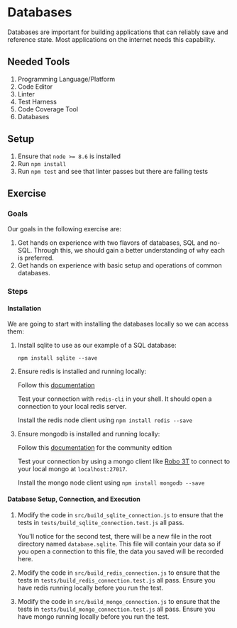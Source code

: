 # Databases

Databases are important for building applications that can reliably save and reference state. Most applications on the internet needs this capability.

## Needed Tools

1. Programming Language/Platform
2. Code Editor
3. Linter
4. Test Harness
5. Code Coverage Tool
6. Databases

## Setup

1. Ensure that `node >= 8.6` is installed
2. Run `npm install`
3. Run `npm test` and see that linter passes but there are failing tests

## Exercise

### Goals

Our goals in the following exercise are:

1. Get hands on experience with two flavors of databases, SQL and no-SQL. Through this, we should gain a better understanding of why each is preferred.
2. Get hands on experience with basic setup and operations of common databases.

### Steps

#### Installation

We are going to start with installing the databases locally so we can access them:

1. Install sqlite to use as our example of a SQL database:

    `npm install sqlite --save`

2. Ensure redis is installed and running locally:

    Follow this [documentation](https://redis.io/topics/quickstart)

    Test your connection with `redis-cli` in your shell. It should open a connection to your local redis server.

    Install the redis node client using `npm install redis --save`

3. Ensure mongodb is installed and running locally:

    Follow this [documentation](https://docs.mongodb.com/manual/installation/) for the community edition

    Test your connection by using a mongo client like [Robo 3T](https://robomongo.org/) to connect to your local mongo at `localhost:27017`.

    Install the mongo node client using `npm install mongodb --save`

#### Database Setup, Connection, and Execution

1. Modify the code in `src/build_sqlite_connection.js` to ensure that the tests in `tests/build_sqlite_connection.test.js` all pass.

    You'll notice for the second test, there will be a new file in the root directory named `database.sqlite`. This file will contain your data so if you open a connection to this file, the data you saved will be recorded here.

2. Modify the code in `src/build_redis_connection.js` to ensure that the tests in `tests/build_redis_connection.test.js` all pass. Ensure you have redis running locally before you run the test.

3. Modify the code in `src/build_mongo_connection.js` to ensure that the tests in `tests/build_mongo_connection.test.js` all pass. Ensure you have mongo running locally before you run the test.

